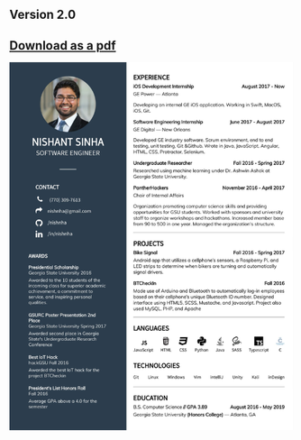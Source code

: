## Version 2.0

[Download as a pdf](https://github.com/Nishnha/resume/raw/master/resume_v2.0.pdf)
---

![image of the resume](v2.0/img/resume_v2.0.jpg)
